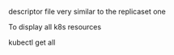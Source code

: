 descriptor file very similar to the replicaset one

To display all k8s resources

  kubectl get all 
